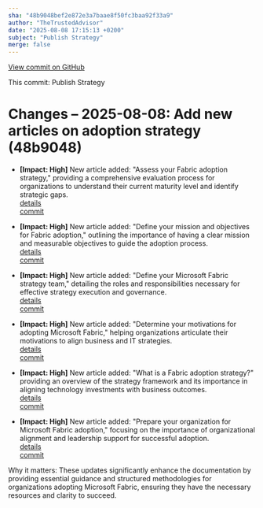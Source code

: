 ```yaml
---
sha: "48b9048bef2e872e3a7baae8f50fc3baa92f33a9"
author: "TheTrustedAdvisor"
date: "2025-08-08 17:15:13 +0200"
subject: "Publish Strategy"
merge: false
---
```


[View commit on GitHub](https://github.com/TheTrustedAdvisor/FabricAdoptionFramework/commit/48b9048bef2e872e3a7baae8f50fc3baa92f33a9)

This commit: Publish Strategy

# Changes – 2025-08-08: Add new articles on adoption strategy (48b9048)

- **[Impact: High]** New article added: "Assess your Fabric adoption strategy," providing a comprehensive evaluation process for organizations to understand their current maturity level and identify strategic gaps.  
  [details](/docs/about/changes/2025-08-08-assess-your-fabric-adoption-strategy)  
  [commit](https://github.com/TheTrustedAdvisor/FabricAdoptionFramework/commit/48b9048bef2e872e3a7baae8f50fc3baa92f33a9)

- **[Impact: High]** New article added: "Define your mission and objectives for Fabric adoption," outlining the importance of having a clear mission and measurable objectives to guide the adoption process.  
  [details](/docs/about/changes/2025-08-08-define-your-mission-and-objectives)  
  [commit](https://github.com/TheTrustedAdvisor/FabricAdoptionFramework/commit/48b9048bef2e872e3a7baae8f50fc3baa92f33a9)

- **[Impact: High]** New article added: "Define your Microsoft Fabric strategy team," detailing the roles and responsibilities necessary for effective strategy execution and governance.  
  [details](/docs/about/changes/2025-08-08-define-your-strategy-team)  
  [commit](https://github.com/TheTrustedAdvisor/FabricAdoptionFramework/commit/48b9048bef2e872e3a7baae8f50fc3baa92f33a9)

- **[Impact: High]** New article added: "Determine your motivations for adopting Microsoft Fabric," helping organizations articulate their motivations to align business and IT strategies.  
  [details](/docs/about/changes/2025-08-08-determine-your-motivations)  
  [commit](https://github.com/TheTrustedAdvisor/FabricAdoptionFramework/commit/48b9048bef2e872e3a7baae8f50fc3baa92f33a9)

- **[Impact: High]** New article added: "What is a Fabric adoption strategy?" providing an overview of the strategy framework and its importance in aligning technology investments with business outcomes.  
  [details](/docs/about/changes/2025-08-08-overview)  
  [commit](https://github.com/TheTrustedAdvisor/FabricAdoptionFramework/commit/48b9048bef2e872e3a7baae8f50fc3baa92f33a9)

- **[Impact: High]** New article added: "Prepare your organization for Microsoft Fabric adoption," focusing on the importance of organizational alignment and leadership support for successful adoption.  
  [details](/docs/about/changes/2025-08-08-prepare-your-organization)  
  [commit](https://github.com/TheTrustedAdvisor/FabricAdoptionFramework/commit/48b9048bef2e872e3a7baae8f50fc3baa92f33a9)

Why it matters: These updates significantly enhance the documentation by providing essential guidance and structured methodologies for organizations adopting Microsoft Fabric, ensuring they have the necessary resources and clarity to succeed.
